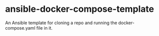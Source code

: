 # ansible-docker-compose-template
An Ansible template for cloning a repo and running the docker-compose.yaml file in it.
